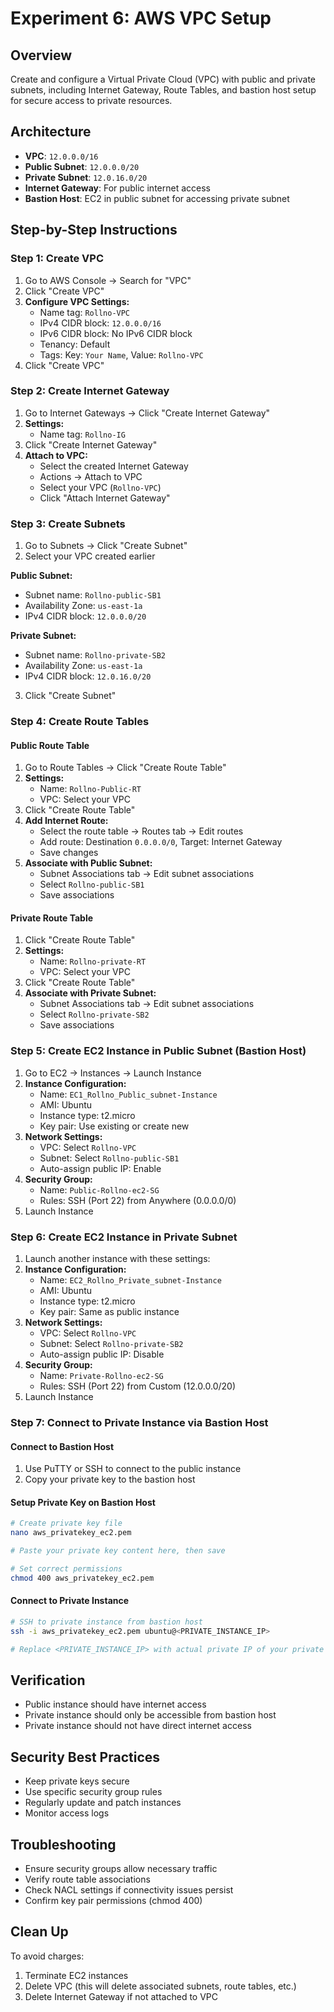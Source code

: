 # Experiment 6: AWS VPC Setup

## Overview
Create and configure a Virtual Private Cloud (VPC) with public and private subnets, including Internet Gateway, Route Tables, and bastion host setup for secure access to private resources.

## Architecture
- **VPC**: `12.0.0.0/16`
- **Public Subnet**: `12.0.0.0/20`
- **Private Subnet**: `12.0.16.0/20`
- **Internet Gateway**: For public internet access
- **Bastion Host**: EC2 in public subnet for accessing private subnet

## Step-by-Step Instructions

### Step 1: Create VPC
1. Go to AWS Console → Search for "VPC"
2. Click "Create VPC"
3. **Configure VPC Settings:**
   - Name tag: `Rollno-VPC`
   - IPv4 CIDR block: `12.0.0.0/16`
   - IPv6 CIDR block: No IPv6 CIDR block
   - Tenancy: Default
   - Tags: Key: `Your Name`, Value: `Rollno-VPC`
4. Click "Create VPC"

### Step 2: Create Internet Gateway
1. Go to Internet Gateways → Click "Create Internet Gateway"
2. **Settings:**
   - Name tag: `Rollno-IG`
3. Click "Create Internet Gateway"
4. **Attach to VPC:**
   - Select the created Internet Gateway
   - Actions → Attach to VPC
   - Select your VPC (`Rollno-VPC`)
   - Click "Attach Internet Gateway"

### Step 3: Create Subnets
1. Go to Subnets → Click "Create Subnet"
2. Select your VPC created earlier

**Public Subnet:**
- Subnet name: `Rollno-public-SB1`
- Availability Zone: `us-east-1a`
- IPv4 CIDR block: `12.0.0.0/20`

**Private Subnet:**
- Subnet name: `Rollno-private-SB2`
- Availability Zone: `us-east-1a`
- IPv4 CIDR block: `12.0.16.0/20`

3. Click "Create Subnet"

### Step 4: Create Route Tables

#### Public Route Table
1. Go to Route Tables → Click "Create Route Table"
2. **Settings:**
   - Name: `Rollno-Public-RT`
   - VPC: Select your VPC
3. Click "Create Route Table"
4. **Add Internet Route:**
   - Select the route table → Routes tab → Edit routes
   - Add route: Destination `0.0.0.0/0`, Target: Internet Gateway
   - Save changes
5. **Associate with Public Subnet:**
   - Subnet Associations tab → Edit subnet associations
   - Select `Rollno-public-SB1`
   - Save associations

#### Private Route Table
1. Click "Create Route Table"
2. **Settings:**
   - Name: `Rollno-private-RT`
   - VPC: Select your VPC
3. Click "Create Route Table"
4. **Associate with Private Subnet:**
   - Subnet Associations tab → Edit subnet associations
   - Select `Rollno-private-SB2`
   - Save associations

### Step 5: Create EC2 Instance in Public Subnet (Bastion Host)
1. Go to EC2 → Instances → Launch Instance
2. **Instance Configuration:**
   - Name: `EC1_Rollno_Public_subnet-Instance`
   - AMI: Ubuntu
   - Instance type: t2.micro
   - Key pair: Use existing or create new
3. **Network Settings:**
   - VPC: Select `Rollno-VPC`
   - Subnet: Select `Rollno-public-SB1`
   - Auto-assign public IP: Enable
4. **Security Group:**
   - Name: `Public-Rollno-ec2-SG`
   - Rules: SSH (Port 22) from Anywhere (0.0.0.0/0)
5. Launch Instance

### Step 6: Create EC2 Instance in Private Subnet
1. Launch another instance with these settings:
2. **Instance Configuration:**
   - Name: `EC2_Rollno_Private_subnet-Instance`
   - AMI: Ubuntu
   - Instance type: t2.micro
   - Key pair: Same as public instance
3. **Network Settings:**
   - VPC: Select `Rollno-VPC`
   - Subnet: Select `Rollno-private-SB2`
   - Auto-assign public IP: Disable
4. **Security Group:**
   - Name: `Private-Rollno-ec2-SG`
   - Rules: SSH (Port 22) from Custom (12.0.0.0/20)
5. Launch Instance

### Step 7: Connect to Private Instance via Bastion Host

#### Connect to Bastion Host
1. Use PuTTY or SSH to connect to the public instance
2. Copy your private key to the bastion host

#### Setup Private Key on Bastion Host
```bash
# Create private key file
nano aws_privatekey_ec2.pem

# Paste your private key content here, then save

# Set correct permissions
chmod 400 aws_privatekey_ec2.pem
```

#### Connect to Private Instance
```bash
# SSH to private instance from bastion host
ssh -i aws_privatekey_ec2.pem ubuntu@<PRIVATE_INSTANCE_IP>

# Replace <PRIVATE_INSTANCE_IP> with actual private IP of your private instance
```

## Verification
- Public instance should have internet access
- Private instance should only be accessible from bastion host
- Private instance should not have direct internet access

## Security Best Practices
- Keep private keys secure
- Use specific security group rules
- Regularly update and patch instances
- Monitor access logs

## Troubleshooting
- Ensure security groups allow necessary traffic
- Verify route table associations
- Check NACL settings if connectivity issues persist
- Confirm key pair permissions (chmod 400)

## Clean Up
To avoid charges:
1. Terminate EC2 instances
2. Delete VPC (this will delete associated subnets, route tables, etc.)
3. Delete Internet Gateway if not attached to VPC